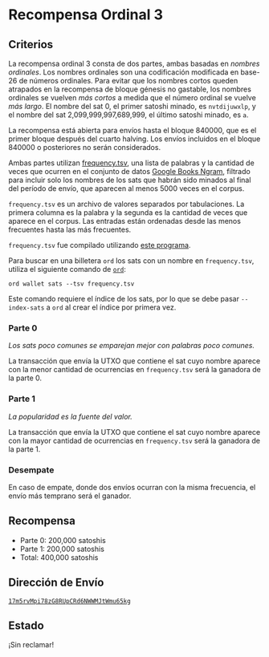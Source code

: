 Recompensa Ordinal 3
=====================

Criterios
---------

La recompensa ordinal 3 consta de dos partes, ambas basadas en *nombres ordinales*.
Los nombres ordinales son una codificación modificada en base-26 de números ordinales. Para evitar que los nombres cortos queden atrapados en la recompensa de bloque génesis no gastable, los nombres ordinales se vuelven *más cortos* a medida que el número ordinal se vuelve *más largo*. El nombre del sat 0, el primer satoshi minado, es `nvtdijuwxlp`, y el nombre del sat 2,099,999,997,689,999, el último satoshi minado, es `a`.

La recompensa está abierta para envíos hasta el bloque 840000, que es el primer bloque después del cuarto halving. Los envíos incluidos en el bloque 840000 o posteriores no serán considerados.

Ambas partes utilizan [frequency.tsv](frequency.tsv), una lista de palabras y la cantidad de veces que ocurren en el conjunto de datos [Google Books Ngram](http://storage.googleapis.com/books/ngrams/books/datasetsv2.html), filtrado para incluir solo los nombres de los sats que habrán sido minados al final del período de envío, que aparecen al menos 5000 veces en el corpus.

`frequency.tsv` es un archivo de valores separados por tabulaciones. La primera columna es la palabra y la segunda es la cantidad de veces que aparece en el corpus. Las entradas están ordenadas desde las menos frecuentes hasta las más frecuentes.

`frequency.tsv` fue compilado utilizando [este programa](https://github.com/casey/onegrams).

Para buscar en una billetera `ord` los sats con un nombre en `frequency.tsv`, utiliza el siguiente comando de [`ord`](https://github.com/ordinals/ord):

```
ord wallet sats --tsv frequency.tsv
```

Este comando requiere el índice de los sats, por lo que se debe pasar `--index-sats` a `ord` al crear el índice por primera vez.

### Parte 0

*Los sats poco comunes se emparejan mejor con palabras poco comunes.*

La transacción que envía la UTXO que contiene el sat cuyo nombre aparece con la menor cantidad de ocurrencias en `frequency.tsv` será la ganadora de la parte 0.

### Parte 1

*La popularidad es la fuente del valor.*

La transacción que envía la UTXO que contiene el sat cuyo nombre aparece con la mayor cantidad de ocurrencias en `frequency.tsv` será la ganadora de la parte 1.

### Desempate

En caso de empate, donde dos envíos ocurran con la misma frecuencia, el envío más temprano será el ganador.

Recompensa
------

- Parte 0: 200,000 satoshis
- Parte 1: 200,000 satoshis
- Total: 400,000 satoshis

Dirección de Envío
-------------------

[`17m5rvMpi78zG8RUpCRd6NWWMJtWmu65kg`](https://mempool.space/address/17m5rvMpi78zG8RUpCRd6NWWMJtWmu65kg)

Estado
------

¡Sin reclamar!
